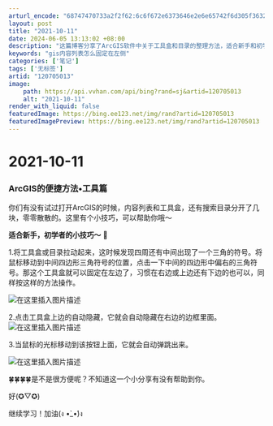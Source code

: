 ```yaml
---
arturl_encode: "68747470733a2f2f62:6c6f672e6373646e2e6e65742f6d305f36323137323031302f:61727469636c652f64657461696c732f313230373035303133"
layout: post
title: "2021-10-11"
date: 2024-06-05 13:13:02 +08:00
description: "这篇博客分享了ArcGIS软件中关于工具盒和目录的整理方法，适合新手和初学者。通过简单操作，可以将工"
keywords: "gis内容列表怎么固定在左侧"
categories: ['笔记']
tags: ['无标签']
artid: "120705013"
image:
    path: https://api.vvhan.com/api/bing?rand=sj&artid=120705013
    alt: "2021-10-11"
render_with_liquid: false
featuredImage: https://bing.ee123.net/img/rand?artid=120705013
featuredImagePreview: https://bing.ee123.net/img/rand?artid=120705013
---
```


# 2021-10-11

### **ArcGIS的便捷方法•工具篇**

你们有没有试过打开ArcGIS的时候，内容列表和工具盒，还有搜索目录分开了几块，零零散散的。这里有个小技巧，可以帮助你哦～
  
**适合新手，初学者的小技巧～**
💪

1.将工具盒或目录拉动起来，这时候发现四周还有中间出现了一个三角的符号。将鼠标移动到中间四边形三角符号的位置，点击一下中间的四边形中偏右的三角符号。那这个工具盒就可以固定在左边了，习惯在右边或上边还有下边的也可以，同样按这样的方法操作。

![在这里插入图片描述](https://i-blog.csdnimg.cn/blog_migrate/6b184900354895e5ea8e791f5403a30e.jpeg)
  
2.点击工具盒上边的自动隐藏，它就会自动隐藏在右边的边框里面。
![在这里插入图片描述](https://i-blog.csdnimg.cn/blog_migrate/bbdec1ec89c66ef2e441fe34b78444ca.jpeg)
  
3.当鼠标的光标移动到该按钮上面，它就会自动弹跳出来。
  
![在这里插入图片描述](https://i-blog.csdnimg.cn/blog_migrate/881ec5e2b7ed4850c72b2c0565eb5eeb.jpeg)
  
🍀🍀🍀🍀是不是很方便呢？不知道这一个小分享有没有帮助到你。

好(✪▽✪)
  
继续学习！加油(ง •̀_•́)ง